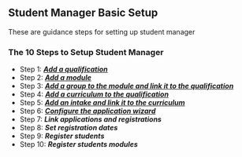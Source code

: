 ## **Student Manager Basic Setup** 

These are guidance steps for setting up student manager

### **The 10 Steps to Setup Student Manager**
- Step 1: [_**Add a qualification**_](http://help.studentmanager.co.za/en/latest/Qualifications/addaqualification/)
- Step 2: [_**Add a module**_](http://help.studentmanager.co.za/en/latest/Modules/addamodule/)
- Step 3: [_**Add a group to the module and link it to the qualification**_](http://help.studentmanager.co.za/en/latest/Groups/settingupmodulegroups/)
- Step 4: [_**Add a curriculum to the qualification**_](http://help.studentmanager.co.za/en/latest/Qualifications/setupcurriculums/)
- Step 5: [_**Add an intake and link it to the curriculum**_](http://help.studentmanager.co.za/en/latest/Qualifications/addapplicationintake/)
- Step 6: [_**Configure the application wizard**_](http://help.studentmanager.co.za/en/latest/Qualifications/addingnewapplicationwizard/)
- Step 7: _**Link applications and registrations**_
- Step 8: _**Set registration dates**_
- Step 9: _**Register students**_
- Step 10: _**Register students modules**_

